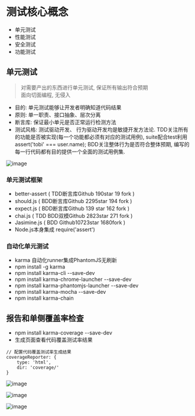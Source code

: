 # 测试核心概念
* 单元测试
* 性能测试
* 安全测试
* 功能测试


## 单元测试
> 对需要产出的东西进行单元测试, 保证所有输出符合预期         
> 面向切面编程, 无侵入

* 目的: 单元测试能够让开发者明确知道代码结果
* 原则: 单一职责、接口抽象、层次分离
* 断言库: 保证最小单元是否正常运行检测方法
* 测试风格: 测试驱动开发、 行为驱动开发均是敏捷开发方法论. TDD关注所有的功能是否被实现(每一个功能都必须有对应的测试用例), suite配合test利用assert('tobi' === user.name); BDD关注整体行为是否符合整体预期, 编写的每一行代码都有目的提供一个全面的测试用例集.

![image](0A1F17E4E86141EDAEFE758EC96B4E98)

### 单元测试框架
* better-assert ( TDD断言库Github 190star 19 fork )
* should.js ( BDD断言库Github 2295star 194 fork )
* expect.js ( BDD断言库Github 139 star 162 fork )
* chai.js ( TDD BDD双模Github 2823star 271 fork )
* Jasimine.js ( BDD Github10723star 1680fork )
* Node.js本身集成 require('assert')


### 自动化单元测试
* karma 自动化runner集成PhantomJS无刷新
* npm install -g karma
* npm install karma-cli --save-dev
* npm install karma-chrome-launcher --save-dev
* npm install karma-phantomjs-launcher --save-dev
* npm install karma-mocha --save-dev
* npm install karma-chain


## 报告和单侧覆盖率检查

* npm install karma-coverage --save-dev
* 生成页面查看代码覆盖测试率结果
```
// 配置代码覆盖测试率生成结果
coverageReporter: {
    type: 'html',
    dir: 'coverage/' 
}
```
![image](964B945AC70449718DF36343203B99DB)




![image](D9436C59932F4577AE706D403BD513E5)


![image](E7BBB50FE73643D8A9667849DC059E2D)






